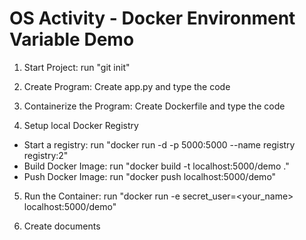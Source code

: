 # OS Activity - Docker Environment Variable Demo

1. Start Project: run "git init"

2. Create Program: Create app.py and type the code

3. Containerize the Program: Create Dockerfile and type the code

4. Setup local Docker Registry

- Start a registry: run "docker run -d -p 5000:5000 --name registry registry:2"
- Build Docker Image: run "docker build -t localhost:5000/demo ."
- Push Docker Image: run "docker push localhost:5000/demo"

5. Run the Container: run "docker run -e secret_user=<your_name> localhost:5000/demo"

6. Create documents
